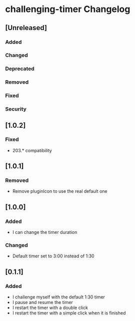 <!-- Keep a Changelog guide -> https://keepachangelog.com -->

# challenging-timer Changelog

## [Unreleased]
### Added

### Changed

### Deprecated

### Removed

### Fixed

### Security
## [1.0.2]
### Fixed
- 203.* compatibility

## [1.0.1]

### Removed
- Remove pluginIcon to use the real default one

## [1.0.0]

### Added
- I can change the timer duration

### Changed
- Default timer set to 3:00 instead of 1:30

## [0.1.1]

### Added
- I challenge myself with the default 1:30 timer
- I pause and resume the timer
- I restart the timer with a double click
- I restart the timer with a simple click when it is finished
